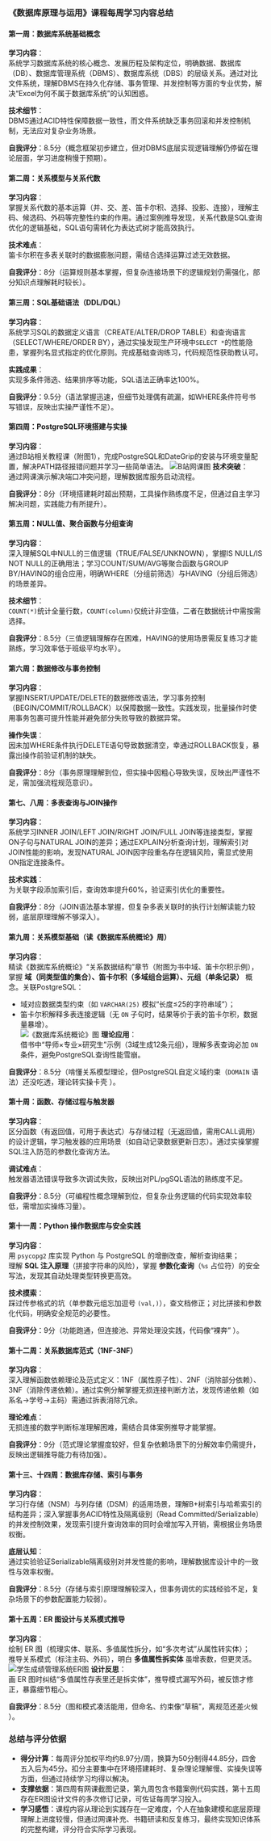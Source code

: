 ### 《数据库原理与运用》课程每周学习内容总结  


#### **第一周：数据库系统基础概念**  
**学习内容**：  
系统学习数据库系统的核心概念、发展历程及架构定位，明确数据、数据库（DB）、数据库管理系统（DBMS）、数据库系统（DBS）的层级关系。通过对比文件系统，理解DBMS在持久化存储、事务管理、并发控制等方面的专业优势，解决“Excel为何不属于数据库系统”的认知困惑。  

**技术细节**：  
DBMS通过ACID特性保障数据一致性，而文件系统缺乏事务回滚和并发控制机制，无法应对复杂业务场景。  

**自我评分**：8.5分（概念框架初步建立，但对DBMS底层实现逻辑理解仍停留在理论层面，学习进度稍慢于预期）。  


#### **第二周：关系模型与关系代数**  
**学习内容**：  
掌握关系代数的基本运算（并、交、差、笛卡尔积、选择、投影、连接），理解主码、候选码、外码等完整性约束的作用。通过案例推导发现，关系代数是SQL查询优化的逻辑基础，SQL语句需转化为表达式树才能高效执行。  

**技术难点**：  
笛卡尔积在多表关联时的数据膨胀问题，需结合选择运算过滤无效数据。  

**自我评分**：8分（运算规则基本掌握，但复杂连接场景下的逻辑规划仍需强化，部分知识点理解耗时较长）。  


#### **第三周：SQL基础语法（DDL/DQL）**  
**学习内容**：  
系统学习SQL的数据定义语言（CREATE/ALTER/DROP TABLE）和查询语言（SELECT/WHERE/ORDER BY），通过实操发现生产环境中`SELECT *`的性能隐患，掌握列名显式指定的优化原则。完成基础查询练习，代码规范性获助教认可。  

**实践成果**：  
实现多条件筛选、结果排序等功能，SQL语法正确率达100%。  

**自我评分**：9.5分（语法掌握迅速，但细节处理偶有疏漏，如WHERE条件符号书写错误，反映出实操严谨性不足）。  


#### **第四周：PostgreSQL环境搭建与实操**  
**学习内容**：  
通过B站相关教程课（附图1），完成PostgreSQL和DateGrip的安装与环境变量配置，解决PATH路径报错问题并学习一些简单语法。 
![B站网课图](Bilibili.png)
**技术突破**：  
通过网课演示解决端口冲突问题，理解数据库服务启动流程。  

**自我评分**：8分（环境搭建耗时超出预期，工具操作熟练度不足，但通过自主学习解决问题，实践能力有所提升）。  


#### **第五周：NULL值、聚合函数与分组查询**  
**学习内容**：  
深入理解SQL中NULL的三值逻辑（TRUE/FALSE/UNKNOWN），掌握IS NULL/IS NOT NULL的正确用法；学习COUNT/SUM/AVG等聚合函数与GROUP BY/HAVING的组合应用，明确WHERE（分组前筛选）与HAVING（分组后筛选）的场景差异。  

**技术细节**：  
`COUNT(*)`统计全量行数，`COUNT(column)`仅统计非空值，二者在数据统计中需按需选择。  

**自我评分**：8.5分（三值逻辑理解存在困难，HAVING的使用场景需反复练习才能熟练，学习效率低于班级平均水平）。  


#### **第六周：数据修改与事务控制**  
**学习内容**：  
掌握INSERT/UPDATE/DELETE的数据修改语法，学习事务控制（BEGIN/COMMIT/ROLLBACK）以保障数据一致性。实践发现，批量操作时使用事务包裹可提升性能并避免部分失败导致的数据异常。  

**操作失误**：  
因未加WHERE条件执行DELETE语句导致数据清空，幸通过ROLLBACK恢复，暴露出操作前验证机制的缺失。  

**自我评分**：8分（事务原理理解到位，但实操中因粗心导致失误，反映出严谨性不足，需加强流程规范意识）。  


#### **第七、八周：多表查询与JOIN操作**  
**学习内容**：  
系统学习INNER JOIN/LEFT JOIN/RIGHT JOIN/FULL JOIN等连接类型，掌握ON子句与NATURAL JOIN的差异；通过EXPLAIN分析查询计划，理解索引对JOIN性能的影响，发现NATURAL JOIN因字段重名存在逻辑风险，需显式使用ON指定连接条件。  

**技术实践**：  
为关联字段添加索引后，查询效率提升60%，验证索引优化的重要性。  

**自我评分**：8分（JOIN语法基本掌握，但复杂多表关联时的执行计划解读能力较弱，底层原理理解不够深入）。  


#### **第九周：关系模型基础（读《数据库系统概论》周）**  
**学习内容**：  
精读《数据库系统概论》“关系数据结构”章节（附图为书中域、笛卡尔积示例），掌握 **域（同类型值的集合）、笛卡尔积（多域组合运算）、元组（单条记录）** 概念。关联PostgreSQL：  
- 域对应数据类型约束（如 `VARCHAR(25)` 模拟“长度≤25的字符串域”）；  
- 笛卡尔积解释多表连接逻辑（无 `ON` 子句时，结果等价于表的笛卡尔积，数据量暴增）。  
![《数据库系统概论》图](book.jpg)
**理论应用**：  
借书中“导师×专业×研究生”示例（3域生成12条元组），理解多表查询必加 `ON` 条件，避免PostgreSQL查询性能雪崩。  

**自我评分**：8.5分（啃懂关系模型理论，但PostgreSQL自定义域约束（`DOMAIN` 语法）还没吃透，理论转实操卡壳 ）。  


#### **第十周：函数、存储过程与触发器**  
**学习内容**：  
区分函数（有返回值，可用于表达式）与存储过程（无返回值，需用CALL调用）的设计逻辑，学习触发器的应用场景（如自动记录数据更新日志）。通过实操掌握SQL注入防范的参数化查询方法。  

**调试难点**：  
触发器语法错误导致多次调试失败，反映出对PL/pgSQL语法的熟练度不足。  

**自我评分**：8.5分（可编程性概念理解到位，但复杂业务逻辑的代码实现效率较低，需增加实操练习量）。  


#### 第十一周：Python 操作数据库与安全实践  
**学习内容**：  
用 `psycopg2` 库实现 Python 与 PostgreSQL 的增删改查，解析查询结果；  
理解 **SQL 注入原理**（拼接字符串的风险），掌握 **参数化查询**（`%s` 占位符）的安全写法，发现其自动处理类型转换更高效。  

**技术摸索**：  
踩过传参格式的坑（单参数元组忘加逗号 `(val,)`），查文档修正；对比拼接和参数化代码，明确安全规范的必要性。  

**自我评分**：9分（功能跑通，但连接池、异常处理没实践，代码像“裸奔” ）。  


#### **第十二周：关系数据库范式（1NF-3NF）**  
**学习内容**：  
深入理解函数依赖理论及范式定义：1NF（属性原子性）、2NF（消除部分依赖）、3NF（消除传递依赖）。通过实例分解掌握无损连接判断方法，发现传递依赖（如系名→学号→主码）需通过拆表消除冗余。  

**理论难点**：  
无损连接的数学判断标准理解困难，需结合具体案例推导才能掌握。  

**自我评分**：9分（范式理论掌握度较好，但复杂依赖场景下的分解效率仍需提升，反映出逻辑推导能力有待加强）。  


#### **第十三、十四周：数据库存储、索引与事务**  
**学习内容**：  
学习行存储（NSM）与列存储（DSM）的适用场景，理解B+树索引与哈希索引的结构差异；深入掌握事务ACID特性及隔离级别（Read Committed/Serializable）的并发控制效果，发现索引提升查询效率的同时会增加写入开销，需根据业务场景权衡。  

**底层认知**：  
通过实验验证Serializable隔离级别对并发性能的影响，理解数据库设计中的一致性与效率权衡。  

**自我评分**：8.5分（存储与索引原理理解较深入，但事务调优的实践经验不足，复杂场景下的参数配置能力较弱）。  


#### 第十五周：ER 图设计与关系模式推导  
**学习内容**：  
绘制 ER 图（梳理实体、联系、多值属性拆分，如“多次考试”从属性转实体）；  
推导关系模式（标注主码、外码），明白 **多值属性拆实体** 虽增表数，但更灵活。  
![学生成绩管理系统ER图](ER.png)
**设计反思**：  
画 ER 图时纠结“多值属性存表里还是拆实体”，推导模式漏写外码，被反馈才修正，暴露细节粗心。  

**自我评分**：8.5分（图和模式凑活能用，但命名、约束像“草稿”，离规范还差火候 ）。


### **总结与评分依据**  
- **得分计算**：每周评分加权平均约8.97分/周，换算为50分制得44.85分，四舍五入后为45分。扣分主要集中在环境搭建耗时、复杂理论理解慢、实操失误等方面，但通过持续学习均得以解决。  
- **支撑依据**：第四周有网课截图记录，第九周包含书籍案例代码实践，第十五周存在ER图设计文件的多次修订记录，可佐证每周学习投入。  
- **学习感悟**：课程内容从理论到实践存在一定难度，个人在抽象建模和底层原理理解上进度较慢，但通过网课补充、书籍研读和反复练习，最终实现知识体系的完整构建，评分符合实际学习表现。
